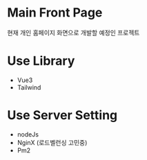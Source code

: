 # Main Front Page
현재 개인 홈페이지 화면으로 개발할 예정인 프로젝트


# Use Library
- Vue3
- Tailwind

# Use Server Setting
- nodeJs
- NginX (로드벨런싱 고민중)
- Pm2

